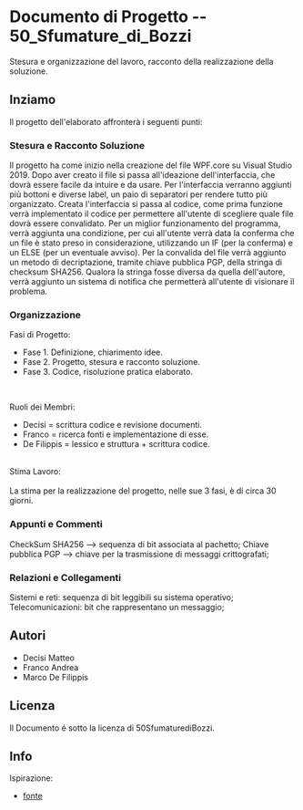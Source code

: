 # Documento di Progetto -- 50_Sfumature_di_Bozzi

Stesura e organizzazione del lavoro, racconto della realizzazione della soluzione.  <br/>

## Inziamo

Il progetto dell'elaborato affronterà i seguenti punti:

### Stesura e Racconto Soluzione 

Il progetto ha come inizio nella creazione del file WPF.core su Visual Studio 2019. Dopo aver creato il file si passa all'ideazione dell'interfaccia, che dovrà essere facile da intuire e da usare. Per l'interfaccia verranno aggiunti più bottoni e diverse label, un paio di separatori per rendere tutto più organizzato. Creata l'interfaccia si passa al codice, come prima funzione verrà implementato il codice per permettere all'utente di scegliere quale file dovrà essere convalidato. Per un miglior funzionamento del programma, verrà aggiunta una condizione, per cui all'utente verrà data la conferma che un file è stato preso in considerazione, utilizzando un IF (per la conferma) e un ELSE (per un eventuale avviso). Per la convalida del file verrà aggiunto un metodo di decriptazione, tramite chiave pubblica PGP, della stringa di checksum SHA256. Qualora la stringa fosse diversa da quella dell'autore, verrà aggiunto un sistema di notifica che permetterà all'utente di visionare il problema. 

### Organizzazione

Fasi di Progetto:

* Fase 1. Definizione, chiarimento idee.
* Fase 2. Progetto, stesura e racconto soluzione.
* Fase 3. Codice, risoluzione pratica elaborato.
<br/>

Ruoli dei Membri:

* Decisi = scrittura codice e revisione documenti.
* Franco = ricerca fonti e implementazione di esse.
* De Filippis = lessico e struttura + scrittura codice.

<br/>
Stima Lavoro:
<br/><br/>
La stima per la realizzazione del progetto, nelle sue 3 fasi, è di circa 30 giorni. 
 
### Appunti e Commenti

CheckSum SHA256 --> sequenza di bit associata al pachetto;
Chiave pubblica PGP --> chiave per la trasmissione di messaggi crittografati;

### Relazioni e Collegamenti

Sistemi e reti: sequenza di bit leggibili su sistema operativo;
Telecomunicazioni: bit che rappresentano un messaggio;

## Autori

* Decisi Matteo
* Franco Andrea
* Marco De Filippis

## Licenza

Il Documento é sotto la licenza di 50SfumaturediBozzi.

## Info

Ispirazione:
* [fonte](https://gist.github.com/DomPizzie/7a5ff55ffa9081f2de27c315f5018afc)

